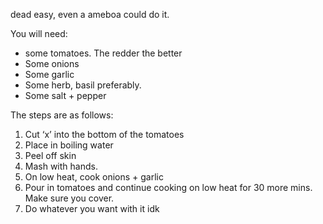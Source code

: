 dead easy, even a ameboa could do it.

You will need:
- some tomatoes. The redder the better
- Some onions
- Some garlic
- Some herb, basil preferably.
- Some salt + pepper

The steps are as follows:
1. Cut ‘x’ into the bottom of the tomatoes
2. Place in boiling water
3. Peel off skin
4. Mash with hands.
5. On low heat, cook onions + garlic
6. Pour in tomatoes and continue cooking on low heat for 30 more mins. Make sure you cover.
7. Do whatever you want with it idk